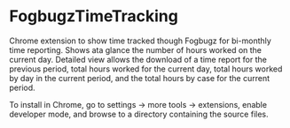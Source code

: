 # FogbugzTimeTracking
Chrome extension to show time tracked though Fogbugz for bi-monthly time reporting. Shows ata glance the number of hours worked on the current day. Detailed view allows the download of a time report for the previous period, total hours worked for the current day, total hours worked by day in the current period, and the total hours by case for the current period.

To install in Chrome, go to settings -> more tools -> extensions, enable developer mode, and browse to a directory containing the source files.

